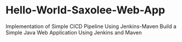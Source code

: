 # Hello-World-Saxolee-Web-App
Implementation of Simple CICD Pipeline Using Jenkins-Maven
Build a Simple Java Web Application Using Jenkins and Maven

